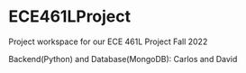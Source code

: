 # ECE461LProject
Project workspace for our ECE 461L Project Fall 2022


Backend(Python) and Database(MongoDB): Carlos and David
